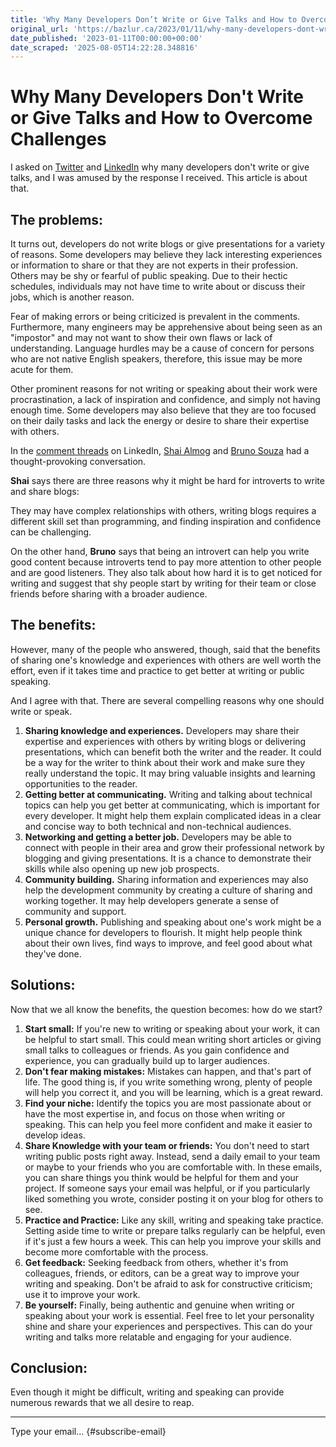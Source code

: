 ```yaml
---
title: 'Why Many Developers Don’t Write or Give Talks and How to Overcome Challenges'
original_url: 'https://bazlur.ca/2023/01/11/why-many-developers-dont-write-or-give-talks-and-how-to-overcome-challenges/'
date_published: '2023-01-11T00:00:00+00:00'
date_scraped: '2025-08-05T14:22:28.348816'
---
```


Why Many Developers Don't Write or Give Talks and How to Overcome Challenges
============================================================================

I asked on [Twitter](https://twitter.com/bazlur_rahman/status/1610800339405389826 "Twitter") and [LinkedIn](https://www.linkedin.com/feed/update/urn:li:activity:7016566492548775936/ "LinkedIn") why many developers don't write or give talks, and I was amused by the response I received. This article is about that.

The problems:
-------------

It turns out, developers do not write blogs or give presentations for a variety of reasons. Some developers may believe they lack interesting experiences or information to share or that they are not experts in their profession. Others may be shy or fearful of public speaking. Due to their hectic schedules, individuals may not have time to write about or discuss their jobs, which is another reason.

Fear of making errors or being criticized is prevalent in the comments. Furthermore, many engineers may be apprehensive about being seen as an "impostor" and may not want to show their own flaws or lack of understanding. Language hurdles may be a cause of concern for persons who are not native English speakers, therefore, this issue may be more acute for them.

Other prominent reasons for not writing or speaking about their work were procrastination, a lack of inspiration and confidence, and simply not having enough time. Some developers may also believe that they are too focused on their daily tasks and lack the energy or desire to share their expertise with others.

In the [comment threads](https://www.linkedin.com/feed/update/urn:li:activity:7016566492548775936?commentUrn=urn%3Ali%3Acomment%3A%28activity%3A7016566492548775936%2C7016597836817416192%29 "comment threads") on LinkedIn, [Shai Almog](https://www.linkedin.com/in/shai-almog-81a42/ "Shai Almog") and [Bruno Souza](https://www.linkedin.com/in/brjavaman/ "Bruno Souza") had a thought-provoking conversation.

**Shai** says there are three reasons why it might be hard for introverts to write and share blogs:  

They may have complex relationships with others, writing blogs requires a different skill set than programming, and finding inspiration and confidence can be challenging.

On the other hand, **Bruno** says that being an introvert can help you write good content because introverts tend to pay more attention to other people and are good listeners. They also talk about how hard it is to get noticed for writing and suggest that shy people start by writing for their team or close friends before sharing with a broader audience.

The benefits:
-------------

However, many of the people who answered, though, said that the benefits of sharing one's knowledge and experiences with others are well worth the effort, even if it takes time and practice to get better at writing or public speaking.

And I agree with that. There are several compelling reasons why one should write or speak.

1. **Sharing knowledge and experiences.** Developers may share their expertise and experiences with others by writing blogs or delivering presentations, which can benefit both the writer and the reader. It could be a way for the writer to think about their work and make sure they really understand the topic. It may bring valuable insights and learning opportunities to the reader.
2. **Getting better at communicating.** Writing and talking about technical topics can help you get better at communicating, which is important for every developer. It might help them explain complicated ideas in a clear and concise way to both technical and non-technical audiences.
3. **Networking and getting a better job.** Developers may be able to connect with people in their area and grow their professional network by blogging and giving presentations. It is a chance to demonstrate their skills while also opening up new job prospects.
4. **Community building.** Sharing information and experiences may also help the development community by creating a culture of sharing and working together. It may help developers generate a sense of community and support.
5. **Personal growth.** Publishing and speaking about one's work might be a unique chance for developers to flourish. It might help people think about their own lives, find ways to improve, and feel good about what they've done.

Solutions:
----------

Now that we all know the benefits, the question becomes: how do we start?

1. **Start small:** If you're new to writing or speaking about your work, it can be helpful to start small. This could mean writing short articles or giving small talks to colleagues or friends. As you gain confidence and experience, you can gradually build up to larger audiences.
2. **Don't fear making mistakes:** Mistakes can happen, and that's part of life. The good thing is, if you write something wrong, plenty of people will help you correct it, and you will be learning, which is a great reward.
3. **Find your niche:** Identify the topics you are most passionate about or have the most expertise in, and focus on those when writing or speaking. This can help you feel more confident and make it easier to develop ideas.
4. **Share Knowledge with your team or friends:** You don't need to start writing public posts right away. Instead, send a daily email to your team or maybe to your friends who you are comfortable with. In these emails, you can share things you think would be helpful for them and your project. If someone says your email was helpful, or if you particularly liked something you wrote, consider posting it on your blog for others to see.
5. **Practice and Practice:** Like any skill, writing and speaking take practice. Setting aside time to write or prepare talks regularly can be helpful, even if it's just a few hours a week. This can help you improve your skills and become more comfortable with the process.
6. **Get feedback:** Seeking feedback from others, whether it's from colleagues, friends, or editors, can be a great way to improve your writing and speaking. Don't be afraid to ask for constructive criticism; use it to improve your work.
7. **Be yourself:** Finally, being authentic and genuine when writing or speaking about your work is essential. Feel free to let your personality shine and share your experiences and perspectives. This can do your writing and talks more relatable and engaging for your audience.

Conclusion:
-----------

Even though it might be difficult, writing and speaking can provide numerous rewards that we all desire to reap.  

*** ** * ** ***

Type your email... {#subscribe-email}
